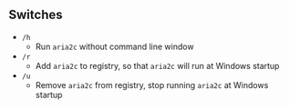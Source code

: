 ## Switches
- `/h`
    - Run `aria2c` without command line window
- `/r`
    - Add `aria2c` to registry, so that `aria2c` will run at Windows startup
- `/u`
    - Remove `aria2c` from registry, stop running `aria2c` at Windows startup
